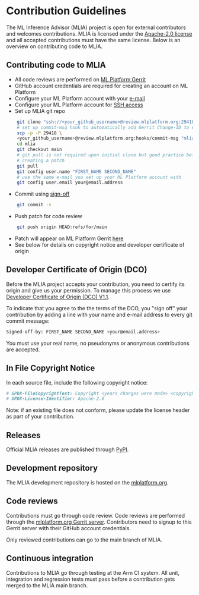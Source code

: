 <!---
SPDX-FileCopyrightText: Copyright 2023, Arm Limited and/or its affiliates.
SPDX-License-Identifier: Apache-2.0
--->
# Contribution Guidelines

The ML Inference Advisor (MLIA) project is open for external contributors and
welcomes contributions. MLIA is licensed under the [Apache-2.0 license](https://spdx.org/licenses/Apache-2.0.html)
and all accepted contributions must have the same license.
Below is an overview on contributing code to MLIA.

## Contributing code to MLIA

- All code reviews are performed on [ML Platform Gerrit](https://review.mlplatform.org)
- GitHub account credentials are required for creating an account on ML Platform
- Configure your ML Platform account with your [e-mail](https://review.mlplatform.org/settings/#EmailAddresses)
- Configure your ML Platform account for [SSH access](https://review.mlplatform.org/settings/#SSHKeys)
- Set up MLIA git repo

```bash
    git clone "ssh://<your_github_username>@review.mlplatform.org:29418/ml/mlia"
    # set up commit-msg hook to automatically add Gerrit Change-ID to each commit
    scp -p -P 29418 \
    <your_github_username>@review.mlplatform.org:hooks/commit-msg "mlia/.git/hooks/"
    cd mlia
    git checkout main
    # git pull is not required upon initial clone but good practice before
    # creating a patch
    git pull
    git config user.name "FIRST_NAME SECOND_NAME"
    # use the same e-mail you set up your ML Platform account with
    git config user.email your@email.address
```

- Commit using [sign-off](#developer-certificate-of-origin-dco)

```bash
    git commit -s
```

- Push patch for code review

```bash
    git push origin HEAD:refs/for/main
```

- Patch will appear on ML Platform Gerrit [here](https://review.mlplatform.org/q/is:open+project:ml/mlia+branch:main)
- See below for details on copyright notice and developer certificate of origin

## Developer Certificate of Origin (DCO)

Before the MLIA project accepts your contribution, you need to certify its
origin and give us your permission. To manage this process we use
[Developer Certificate of Origin (DCO) V1.1](https://developercertificate.org/).

To indicate that you agree to the the terms of the DCO, you "sign off" your contribution
by adding a line with your name and e-mail address to every git commit message:

```bash
Signed-off-by: FIRST_NAME SECOND_NAME <your@email.address>
```

You must use your real name, no pseudonyms or anonymous contributions are accepted.

## In File Copyright Notice

In each source file, include the following copyright notice:

```bash
# SPDX-FileCopyrightText: Copyright <years changes were made> <copyright holder>.
# SPDX-License-Identifier: Apache-2.0
```

Note: if an existing file does not conform, please update the license header
as part of your contribution.

## Releases

Official MLIA releases are published through [PyPI](https://pypi.org/project/mlia).

## Development repository

The MLIA development repository is hosted on the [mlplatform.org](https://git.mlplatform.org/ml/mlia.git/).

## Code reviews

Contributions must go through code review. Code reviews are performed through
the [mlplatform.org Gerrit server](https://review.mlplatform.org).
Contributors need to signup to this Gerrit server with their GitHub account
credentials.

Only reviewed contributions can go to the main branch of MLIA.

## Continuous integration

Contributions to MLIA go through testing at the Arm CI system. All unit,
integration and regression tests must pass before a contribution gets merged
to the MLIA main branch.
